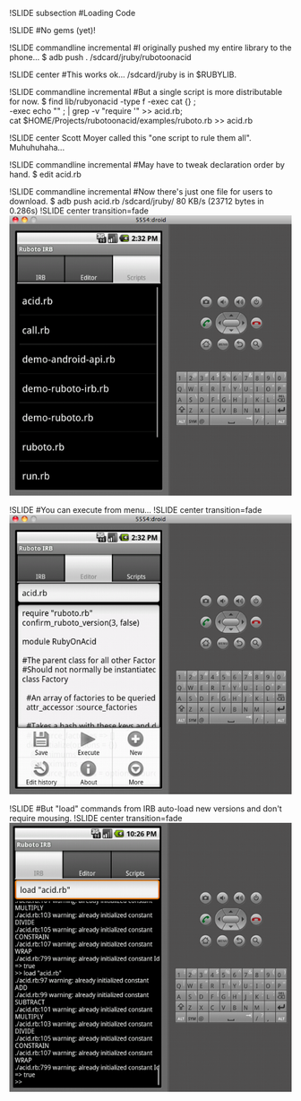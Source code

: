 !SLIDE subsection
#Loading Code

!SLIDE
#No gems (yet)!

!SLIDE commandline incremental
#I originally pushed my entire library to the phone...
	$ adb push . /sdcard/jruby/rubotoonacid

!SLIDE center
#This works ok...
/sdcard/jruby is in $RUBYLIB.

!SLIDE commandline incremental
#But a single script is more distributable for now.
	$ find lib/rubyonacid -type f -exec cat {} \; \
	-exec echo "" \; | grep -v "require '" >> acid.rb;\
	cat $HOME/Projects/rubotoonacid/examples/ruboto.rb >> acid.rb

!SLIDE center
Scott Moyer called this "one script to rule them all". Muhuhuhaha...

!SLIDE commandline incremental
#May have to tweak declaration order by hand.
	$ edit acid.rb

!SLIDE commandline incremental
#Now there's just one file for users to download.
	$ adb push acid.rb /sdcard/jruby/
	80 KB/s (23712 bytes in 0.286s)
!SLIDE center transition=fade
![](04_script_installed.png)

!SLIDE
#You can execute from menu...
!SLIDE center transition=fade
![](05_execute.png)

!SLIDE
#But "load" commands from IRB auto-load new versions and don't require mousing.
!SLIDE center transition=fade
![](06_load.png)
